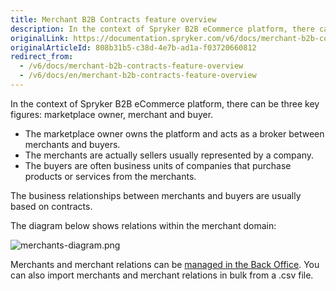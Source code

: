 ```yaml
---
title: Merchant B2B Contracts feature overview
description: In the context of Spryker B2B eCommerce platform, there can be three key figures- marketplace owner, merchant, and buyer.
originalLink: https://documentation.spryker.com/v6/docs/merchant-b2b-contracts-feature-overview
originalArticleId: 808b31b5-c38d-4e7b-ad1a-f03720660812
redirect_from:
  - /v6/docs/merchant-b2b-contracts-feature-overview
  - /v6/docs/en/merchant-b2b-contracts-feature-overview
---
```


In the context of Spryker B2B eCommerce platform, there can be three key figures: marketplace owner, merchant and buyer.

* The marketplace owner owns the platform and acts as a broker between merchants and buyers.
* The merchants are actually sellers usually represented by a company.
* The buyers are often business units of companies that purchase products or services from the merchants.

The business relationships between merchants and buyers are usually based on contracts.

The diagram below shows relations within the merchant domain:

![merchants-diagram.png](https://confluence-connect.gliffy.net/embed/image/9c3eb6cd-8492-4550-a280-e218bd3b974a.png?utm_medium=live&utm_source=custom)

Merchants and merchant relations can be [managed in the Back Office](/docs/scos/user/user-guides/202009.0/back-office-user-guide/marketplace/merchants-and-merchant-relations/managing-merchants.html). You can also import merchants and merchant relations in bulk from a .csv file.
